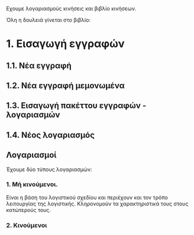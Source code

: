 Εχουμε λογαριασμούς κινήσεις και βιβλίο κινήσεων.

Όλη η δουλειά γίνεται στο βιβλίο:

# 1. Εισαγωγή εγγραφών
## 1.1. Νέα εγγραφή
## 1.2. Νέα εγγραφή μεμονωμένα
## 1.3. Εισαγωγή πακέττου εγγραφών - λογαριασμών
## 1.4. Νέος λογαριασμός


## Λογαριασμοί
Έχουμε δύο τύπους λογαριασμών:

### 1. Μή κινούμενοι.
   Είναι η βάση του λογιστικού σχεδίου και περιέχουν και τον τρόπο λειτουργίας
   της λογιστικής. Κληρονομούν τα χαρακτηριστικά τους στους κατώτερούς τους.
### 2. Κινούμενοι
